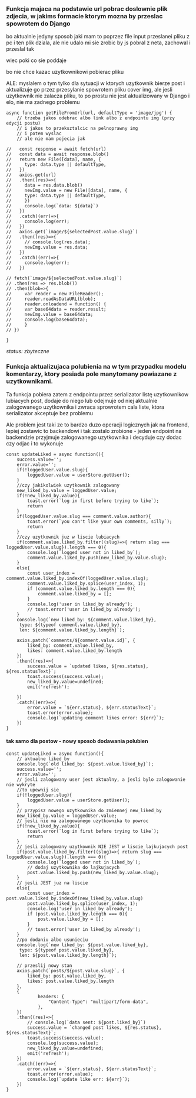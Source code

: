 ### Funkcja majaca na podstawie url pobrac doslownie plik zdjecia, w jakims formacie ktorym mozna by przeslac spowrotem do Django

bo aktualnie jedyny sposob jaki mam to poprzez file input przeslanei pliku z pc i ten plik dziala, ale nie udalo mi sie zrobic by js pobral z neta, zachowal i przeslal tak

wiec poki co sie poddaje

bo nie chce kazac uzytkownikowi pobierac pliku


ALE: myslalem o tym tylko dla sytuacji w ktorych uzytkownik bierze post i aktualizuje go przez przesylanie spowrotem pliku cover img, ale jesli uzytkownik nie zalacza pliku, to po prostu nie jest aktualizowany w Django i elo, nie ma zadnego problemu

```
async function getFileFromUrl(url, defaultType = 'image/jpg') {
    // trzeba jakos odebrac albo link albo z endpointu img (przy edycji postu)
    // i jakos to przeksztalcic na pelnoprawny img
    // i potem wyslac
    // ale nie mam pojecia jak

//   const response = await fetch(url)
//   const data = await response.blob() 
//   return new File([data], name, {
//     type: data.type || defaultType,
//   })
//   axios.get(url)
//   .then((res)=>{
//     data = res.data.blob()
//     newImg.value = new File([data], name, {
//     type: data.type || defaultType,
//     })
//     console.log(`data: ${data}`)
//   })
//   .catch((err)=>{
//     console.log(err);
//   })
//   axios.get(`image/${selectedPost.value.slug}`)
//   .then((res)=>{
//     // console.log(res.data);
//     newImg.value = res.data;
//   })
//   .catch((err)=>{
//     console.log(err);
//   })

// fetch(`image/${selectedPost.value.slug}`)
// .then(res => res.blob())
// .then(blob=>{
//     var reader = new FileReader();
//     reader.readAsDataURL(blob); 
//     reader.onloadend = function() {
//     var base64data = reader.result;
//     newImg.value = base64data;                
//     console.log(base64data);
//     }
// })

}
```

*status: zbyteczne*


### Funkcja aktualizujaca polubienia na w tym przypadku modelu komentarzy, ktory posiada pole manytomany powiazane z uzytkownikami.

Ta funkcja pobiera zatem z endpointu przez serializator listę uzytkownikow lubiacych post, dodaje do niego lub odejmuje od niej aktualnie zalogowanego uzytkownika i zwraca sprowrotem cala liste, ktora serializator akceptuje bez problemu

Ale problem jest taki ze to bardzo duzo operacji logicznych jak na frontend, lepiej zostawic to backendowi i tak zostalo zrobione - jeden endpoint na backendzie przyjmuje zalogowanego uzytkownika i decyduje czy dodac czy odjac i to wykonuje

```
const updateLiked = async function(){
    success.value='';
    error.value='';
    if(!loggedUser.value.slug){
        loggedUser.value = userStore.getUser();
    }
    //czy jakikolwiek uzytkownik zalogowany
    new_liked_by.value = loggedUser.value;
    if(!new_liked_by.value){
        toast.error(`log in first before trying to like`);
        return
    }
    if(loggedUser.value.slug === comment.value.author){
        toast.error(`you can't like your own comments, silly`);
        return
    }
    //czy uzytkownik juz w liscie lubiacych
    if(comment.value.liked_by.filter((slug)=>{ return slug === loggedUser.value.slug}).length === 0){
        console.log(`logged user not in liked_by`);
        comment.value.liked_by.push(new_liked_by.value.slug);
    }
    else{
        const user_index = comment.value.liked_by.indexOf(loggedUser.value.slug);
        comment.value.liked_by.splice(user_index, 1);
        if (comment.value.liked_by.length === 0){
            comment.value.liked_by = [];
        }
        console.log('user in liked_by already');
        // toast.error('user in liked_by already');
    }
    console.log(`new liked_by: ${comment.value.liked_by},
     type: ${typeof comment.value.liked_by},
     len: ${comment.value.liked_by.length}`);
    
    axios.patch(`comments/${comment.value.id}`, {
        liked_by: comment.value.liked_by,
        likes: comment.value.liked_by.length
    })
    .then((res)=>{
        success.value = `updated likes, ${res.status}, ${res.statusText}`;
        toast.success(success.value);
        new_liked_by.value=undefined;
        emit('refresh');
        
    })
    .catch((err)=>{
        error.value = `${err.status}, ${err.statusText}`;
        toast.error(error.value);
        console.log(`updating comment likes error: ${err}`);
    })
}
```

#### tak samo dla postow - nowy sposob dodawania polubien

```
const updateLiked = async function(){
    // aktualne liked_by
    console.log(`old liked_by: ${post.value.liked_by}`);
    success.value='';
    error.value='';
    // jesli zalogowany user jest aktualny, a jesli bylo zalogowanie nie wykryte
    //to upewnij sie
    if(!loggedUser.slug){
        loggedUser.value = userStore.getUser();
    }
    // przypisz nowego uzytkownika do zmiennej new_liked_by
    new_liked_by.value = loggedUser.value;
    // jesli nie ma zalogowanego uzytkownika to powroc
    if(!new_liked_by.value){
        toast.error(`log in first before trying to like`);
        return
    }
    // jesli zalogowany uzytkownik NIE JEST w liscie lajkujacych post
    if(post.value.liked_by.filter((slug)=>{ return slug === loggedUser.value.slug}).length === 0){
        console.log(`logged user not in liked_by`);
        // dodaj uzytkownika do lajkujacych
        post.value.liked_by.push(new_liked_by.value.slug);
    }
    // jesli JEST juz na liscie
    else{
        const user_index = post.value.liked_by.indexOf(new_liked_by.value.slug)
        post.value.liked_by.splice(user_index, 1);
        console.log('user in liked_by already');
        if (post.value.liked_by.length === 0){
            post.value.liked_by = [];
        }
        // toast.error('user in liked_by already');
    }
    //po dodaniu albo usunieciu
    console.log(`new liked_by: ${post.value.liked_by},
     type: ${typeof post.value.liked_by},
     len: ${post.value.liked_by.length}`);
    
    // przeslij nowy stan
    axios.patch(`posts/${post.value.slug}`, {
        liked_by: post.value.liked_by,
        likes: post.value.liked_by.length
    },
    {
            headers: {
                "Content-Type": "multipart/form-data",
            },
    })
    .then((res)=>{
        // console.log(`data sent: ${post.liked_by}`)
        success.value = `changed post likes, ${res.status}, ${res.statusText}`;
        toast.success(success.value);
        console.log(success.value);
        new_liked_by.value=undefined;
        emit('refresh');
    })
    .catch((err)=>{
        error.value = `${err.status}, ${err.statusText}`;
        toast.error(error.value);
        console.log(`update like err: ${err}`);
    })
}
```

